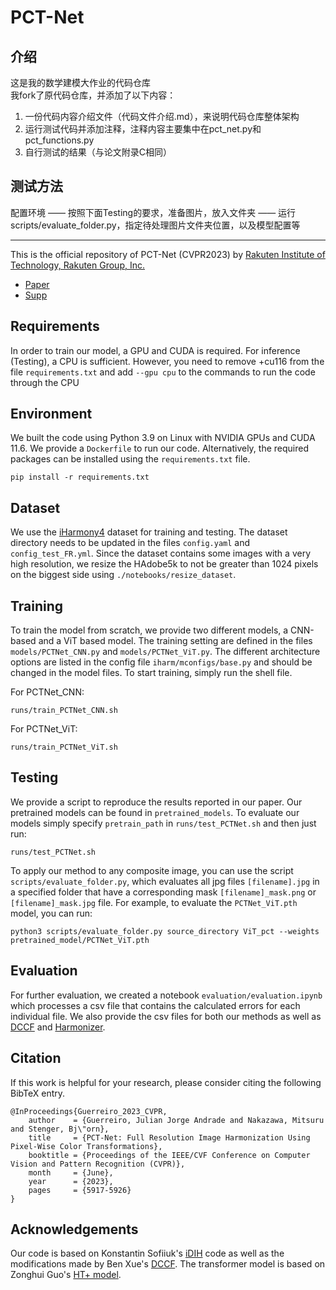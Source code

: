 # PCT-Net

## 介绍  

这是我的数学建模大作业的代码仓库  
我fork了原代码仓库，并添加了以下内容：  
1. 一份代码内容介绍文件（代码文件介绍.md），来说明代码仓库整体架构  
2. 运行测试代码并添加注释，注释内容主要集中在pct_net.py和pct_functions.py  
3. 自行测试的结果（与论文附录C相同）

## 测试方法

配置环境 —— 按照下面Testing的要求，准备图片，放入文件夹 —— 运行scripts/evaluate_folder.py，指定待处理图片文件夹位置，以及模型配置等  
 
---

This is the official repository of PCT-Net (CVPR2023) by [Rakuten Institute of Technology, Rakuten Group, Inc.](https://rit.rakuten.com/)
- [Paper](https://openaccess.thecvf.com/content/CVPR2023/papers/Guerreiro_PCT-Net_Full_Resolution_Image_Harmonization_Using_Pixel-Wise_Color_Transformations_CVPR_2023_paper.pdf)
- [Supp](https://openaccess.thecvf.com/content/CVPR2023/supplemental/Guerreiro_PCT-Net_Full_Resolution_CVPR_2023_supplemental.pdf)


## Requirements

In order to train our model, a GPU and CUDA is required. For inference (Testing), a CPU is sufficient. However, you need to remove +cu116 from the file `requirements.txt` and add `--gpu cpu` to the commands to run the code through the CPU     

## Environment

We built the code using Python 3.9 on Linux with NVIDIA GPUs and CUDA 11.6. We provide a `Dockerfile` to run our code. Alternatively, the required packages can be installed using the `requirements.txt` file.

```
pip install -r requirements.txt
```

## Dataset

We use the [iHarmony4](https://github.com/bcmi/Image-Harmonization-Dataset-iHarmony4) dataset for training and testing. The dataset directory needs to be updated in the files `config.yaml` and `config_test_FR.yml`. 
Since the dataset contains some images with a very high resolution, we resize the HAdobe5k to not be greater than 1024 pixels on the biggest side using `./notebooks/resize_dataset`.

## Training

To train the model from scratch, we provide two different models, a CNN-based and a ViT based model. The training setting are defined in the files `models/PCTNet_CNN.py` and `models/PCTNet_ViT.py`. 
The different architecture options are listed in the config file `iharm/mconfigs/base.py` and should be changed in the model files.
To start training, simply run the shell file. 

For PCTNet_CNN:

```
runs/train_PCTNet_CNN.sh
```

For PCTNet_ViT:

```
runs/train_PCTNet_ViT.sh
```

## Testing

We provide a script to reproduce the results reported in our paper. 
Our pretrained models can be found in `pretrained_models`.
To evaluate our models simply specify `pretrain_path` in `runs/test_PCTNet.sh` and then just run:

```
runs/test_PCTNet.sh
```

To apply our method to any composite image, you can use the script `scripts/evaluate_folder.py`, which evaluates all jpg files `[filename].jpg` in a specified folder that have a corresponding mask `[filename]_mask.png` or `[filename]_mask.jpg` file. For example, to evaluate the `PCTNet_ViT.pth` model, you can run:

```
python3 scripts/evaluate_folder.py source_directory ViT_pct --weights pretrained_model/PCTNet_ViT.pth
```

## Evaluation

For further evaluation, we created a notebook `evaluation/evaluation.ipynb` which processes a csv file that contains the calculated errors for each individual file. We also provide the csv files for both our methods as well as [DCCF](https://github.com/rockeyben/DCCF) and [Harmonizer](https://github.com/ZHKKKe/Harmonizer).

## Citation
If this work is helpful for your research, please consider citing the following BibTeX entry.
```
@InProceedings{Guerreiro_2023_CVPR,
    author    = {Guerreiro, Julian Jorge Andrade and Nakazawa, Mitsuru and Stenger, Bj\"orn},
    title     = {PCT-Net: Full Resolution Image Harmonization Using Pixel-Wise Color Transformations},
    booktitle = {Proceedings of the IEEE/CVF Conference on Computer Vision and Pattern Recognition (CVPR)},
    month     = {June},
    year      = {2023},
    pages     = {5917-5926}
}
```

## Acknowledgements

Our code is based on Konstantin Sofiiuk's [iDIH](https://github.com/saic-vul/image_harmonization) code as well as the modifications made by Ben Xue's [DCCF](https://github.com/rockeyben/DCCF). The transformer model is based on Zonghui Guo's [HT+ model](https://github.com/zhenglab/HarmonyTransformer).  
